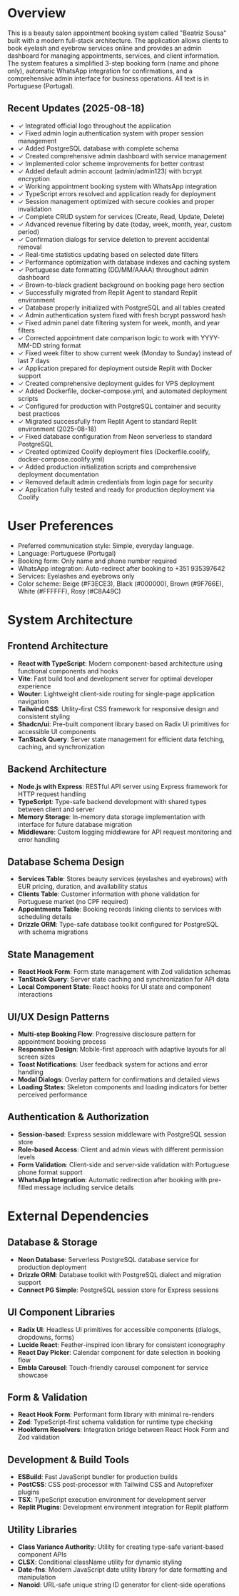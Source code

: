 # Overview

This is a beauty salon appointment booking system called "Beatriz Sousa" built with a modern full-stack architecture. The application allows clients to book eyelash and eyebrow services online and provides an admin dashboard for managing appointments, services, and client information. The system features a simplified 3-step booking form (name and phone only), automatic WhatsApp integration for confirmations, and a comprehensive admin interface for business operations. All text is in Portuguese (Portugal).

## Recent Updates (2025-08-18)
- ✓ Integrated official logo throughout the application
- ✓ Fixed admin login authentication system with proper session management
- ✓ Added PostgreSQL database with complete schema
- ✓ Created comprehensive admin dashboard with service management
- ✓ Implemented color scheme improvements for better contrast
- ✓ Added default admin account (admin/admin123) with bcrypt encryption
- ✓ Working appointment booking system with WhatsApp integration
- ✓ TypeScript errors resolved and application ready for deployment
- ✓ Session management optimized with secure cookies and proper invalidation
- ✓ Complete CRUD system for services (Create, Read, Update, Delete)
- ✓ Advanced revenue filtering by date (today, week, month, year, custom period)
- ✓ Confirmation dialogs for service deletion to prevent accidental removal
- ✓ Real-time statistics updating based on selected date filters
- ✓ Performance optimization with database indexes and caching system
- ✓ Portuguese date formatting (DD/MM/AAAA) throughout admin dashboard
- ✓ Brown-to-black gradient background on booking page hero section
- ✓ Successfully migrated from Replit Agent to standard Replit environment
- ✓ Database properly initialized with PostgreSQL and all tables created
- ✓ Admin authentication system fixed with fresh bcrypt password hash
- ✓ Fixed admin panel date filtering system for week, month, and year filters
- ✓ Corrected appointment date comparison logic to work with YYYY-MM-DD string format
- ✓ Fixed week filter to show current week (Monday to Sunday) instead of last 7 days
- ✓ Application prepared for deployment outside Replit with Docker support
- ✓ Created comprehensive deployment guides for VPS deployment
- ✓ Added Dockerfile, docker-compose.yml, and automated deployment scripts
- ✓ Configured for production with PostgreSQL container and security best practices
- ✓ Migrated successfully from Replit Agent to standard Replit environment (2025-08-18)
- ✓ Fixed database configuration from Neon serverless to standard PostgreSQL
- ✓ Created optimized Coolify deployment files (Dockerfile.coolify, docker-compose.coolify.yml)
- ✓ Added production initialization scripts and comprehensive deployment documentation
- ✓ Removed default admin credentials from login page for security
- ✓ Application fully tested and ready for production deployment via Coolify

# User Preferences

- Preferred communication style: Simple, everyday language.
- Language: Portuguese (Portugal)
- Booking form: Only name and phone number required
- WhatsApp integration: Auto-redirect after booking to +351 935397642
- Services: Eyelashes and eyebrows only
- Color scheme: Beige (#F3ECE3), Black (#000000), Brown (#9F766E), White (#FFFFFF), Rosy (#C8A49C)

# System Architecture

## Frontend Architecture
- **React with TypeScript**: Modern component-based architecture using functional components and hooks
- **Vite**: Fast build tool and development server for optimal developer experience
- **Wouter**: Lightweight client-side routing for single-page application navigation
- **Tailwind CSS**: Utility-first CSS framework for responsive design and consistent styling
- **Shadcn/ui**: Pre-built component library based on Radix UI primitives for accessible UI components
- **TanStack Query**: Server state management for efficient data fetching, caching, and synchronization

## Backend Architecture
- **Node.js with Express**: RESTful API server using Express framework for HTTP request handling
- **TypeScript**: Type-safe backend development with shared types between client and server
- **Memory Storage**: In-memory data storage implementation with interface for future database migration
- **Middleware**: Custom logging middleware for API request monitoring and error handling

## Database Schema Design
- **Services Table**: Stores beauty services (eyelashes and eyebrows) with EUR pricing, duration, and availability status
- **Clients Table**: Customer information with phone validation for Portuguese market (no CPF required)
- **Appointments Table**: Booking records linking clients to services with scheduling details
- **Drizzle ORM**: Type-safe database toolkit configured for PostgreSQL with schema migrations

## State Management
- **React Hook Form**: Form state management with Zod validation schemas
- **TanStack Query**: Server state caching and synchronization for API data
- **Local Component State**: React hooks for UI state and component interactions

## UI/UX Design Patterns
- **Multi-step Booking Flow**: Progressive disclosure pattern for appointment booking process
- **Responsive Design**: Mobile-first approach with adaptive layouts for all screen sizes
- **Toast Notifications**: User feedback system for actions and error handling
- **Modal Dialogs**: Overlay pattern for confirmations and detailed views
- **Loading States**: Skeleton components and loading indicators for better perceived performance

## Authentication & Authorization
- **Session-based**: Express session middleware with PostgreSQL session store
- **Role-based Access**: Client and admin views with different permission levels
- **Form Validation**: Client-side and server-side validation with Portuguese phone format support
- **WhatsApp Integration**: Automatic redirection after booking with pre-filled message including service details

# External Dependencies

## Database & Storage
- **Neon Database**: Serverless PostgreSQL database service for production deployment
- **Drizzle ORM**: Database toolkit with PostgreSQL dialect and migration support
- **Connect PG Simple**: PostgreSQL session store for Express sessions

## UI Component Libraries
- **Radix UI**: Headless UI primitives for accessible components (dialogs, dropdowns, forms)
- **Lucide React**: Feather-inspired icon library for consistent iconography
- **React Day Picker**: Calendar component for date selection in booking flow
- **Embla Carousel**: Touch-friendly carousel component for service showcase

## Form & Validation
- **React Hook Form**: Performant form library with minimal re-renders
- **Zod**: TypeScript-first schema validation for runtime type checking
- **Hookform Resolvers**: Integration bridge between React Hook Form and Zod validation

## Development & Build Tools
- **ESBuild**: Fast JavaScript bundler for production builds
- **PostCSS**: CSS post-processor with Tailwind CSS and Autoprefixer plugins
- **TSX**: TypeScript execution environment for development server
- **Replit Plugins**: Development environment integration for Replit platform

## Utility Libraries
- **Class Variance Authority**: Utility for creating type-safe variant-based component APIs
- **CLSX**: Conditional className utility for dynamic styling
- **Date-fns**: Modern JavaScript date utility library for date formatting and manipulation
- **Nanoid**: URL-safe unique string ID generator for client-side operations